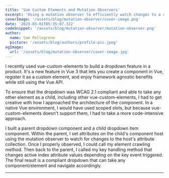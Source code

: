 ```yaml
---
title: 'Vue Custom Elements and Mutation Observers'
excerpt: 'Using a mutation observer to efficiently watch changes to a child component living in the shadow dOM.'
coverImage: '/assets/blog/mutation-observer/cover-image.png'
date: '2023-03-01T05:35:07.322'
codeSnippet: '/assets/blog/mutation-observer/mutation-observer.png'
author:
  name: Sam Pellegrene
  picture: '/assets/blog/authors/profile-pic.jpeg'
ogImage:
  url: '/assets/blog/mutation-observer/cover-image.jpg'
---
```


I recently used vue-custom-elements to build a dropdown feature in a product. It's a new feature in Vue 3 that lets you create a component in Vue, register it as a custom element, and enjoy framework agnostic benefits while still using the Vue API.

To ensure that the dropdown was WCAG 2.1 compliant and able to take any other element as a child, including other vue-custom-elements, I had to get creative with how I approached the architecture of the component. In a native Vue environment, I would have used scoped slots, but because vue-custom-elements doesn't support them, I had to take a more code-intensive approach.

I built a parent dropdown component and a child dropdown item component. Within the parent, I set attributes on the child's component host using the mutation observer to watch for changes to the host's attribute collection. Once I properly observed, I could call my element crawling method. Then back to the parent, I called my key handling method that changes active index attribute values depending on the key event triggered. The final result is a compliant dropdown that can take any component/element and navigate accordingly.

---